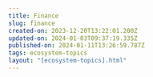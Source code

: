 ```yaml
---
title: Finance
slug: finance
created-on: 2023-12-20T13:22:01.200Z
updated-on: 2024-01-03T09:37:19.335Z
published-on: 2024-01-11T13:26:59.787Z
tags: ecosystem-topics
layout: "[ecosystem-topics].html"
---
```

